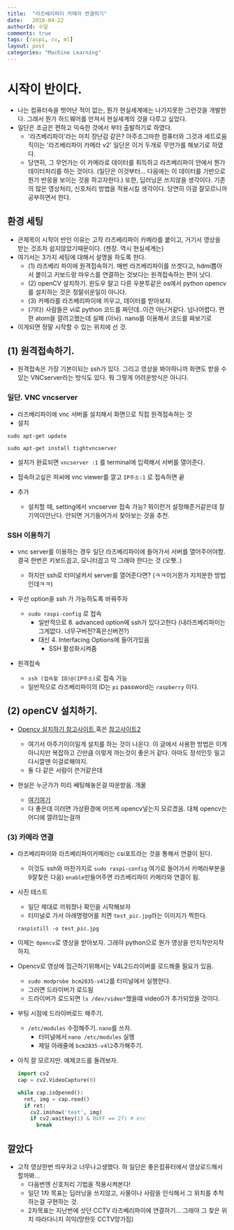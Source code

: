 ```yaml
---
title:  "라즈베리파이 카메라 연결하기"
date:   2018-04-22
authorId: 수달
comments: true
tags: [raspi, cv, ml]
layout: post
categories: "Machine Learning"
---
```



# 시작이 반이다.
- 나는 컴퓨터속을 벗어난 적이 없는, 뭔가 현실세계에는 나가지못한 그런것을 개발한다. 그래서 뭔가 하드웨어를 만져서 현실세계의 것을 다루고 싶었다.
- 일단은 조금은 편하고 익숙한 것에서 부터 출발하기로 하였다.
  - '라즈베리파이'라는 마치 장난감 같은? 아주조그마한 컴퓨터와 그것과 세트로움직이는 '라즈베리파이 카메라 v2' 일단은 이거 두개로 무언가를 해보기로 하였다.
  - 당연히, 그 무언가는 이 카메라로 데이터를 취득하고 라즈베리파이 안에서 뭔가 데이터처리를 하는 것이다. (일단은 이것부터... 다음에는 이 데이터를 기반으로 뭔가 반응을 보이는 것을 하고자한다.) 또한, 딥러닝은 쓰지않을 생각이다. 기존의 많은 영상처리, 신호처리 방법을 적용시킬 생각이다. 당연히 이걸 잘모르니까 공부하면서 한다.

## 환경 세팅
- 큰제목이 시작이 반인 이유는 고작 라즈베리파이 카메라를 붙이고, 거기서 영상을 받는 것조차 쉽지않았기때문이다. (젠장. 역시 현실세계는)
- 여기서는 3가지 세팅에 대해서 설명을 하도록 한다.
  - (1) 라즈베리 파이에 원격접속하기. 매번 라즈베리파이를 쓰겟다고, hdmi뽑아서 붙이고 키보드랑 마우스를 연결하는 것보다는 원격접속하는 편이 낫다.
  - (2) openCV 설치하기. 윈도우 말고 다른 우분투같은 os에서 python opencv를 설치하는 것은 정말쉬운일이 아니다.
  - (3) 카메라를 라즈베리파이에 끼우고, 데이터를 받아보자.
  - (기타) 사람들은 vi로 python 코드를 짜던데..이건 아닌거같다. 넘나어렵다. 편한 atom을 깔려고했는데 실패 (아놔). nano를 이용해서 코드를 짜보기로
- 이게되면 정말 시작할 수 있는 위치에 선 것.

## (1) 원격접속하기.
- 원격접속은 가장 기본이되는 ssh가 있다. 그리고 영상을 봐야하니까 화면도 받을 수 있는 VNCserver라는 방식도 있다. 뭐 그렇게 어려운방식은 아니다.
### 일단. VNC vncserver
- 라즈베리파이에 vnc 서버를 설치해서 화면으로 직접 원격접속하는 것
- 설치

```
sudo apt-get update

sudo apt-get install tightvncserver

```

- 설치가 완료되면 `vncserver :1` 를 terminal에 입력해서 서버를 열어준다.
- 접속하고싶은 피씨에 vnc viewer를 깔고 `IP주소:1` 로 접속하면 끝

- 추가
  - 설치할 때, setting에서 vncserver 접속 가능? 뭐이런거 설정해준거같은데 잘 기억이안난다. 안되면 거기들어가서 찾아보는 것을 추천.

### SSH 이용하기
- vnc server를 이용하는 경우 일단 라즈베리파이에 들어가서 서버를 열어주어야함. 결국 한번은 키보드꼽고, 모니터꼽고 막 그래야 한다는 것 (오쒯..)
  - 하지만 ssh로 터미널켜서 server를 열어준다면? (ㅋㅋ이거뭔가 지저분한 방법인데ㅋㅋ)
- 우선 option을 ssh 가 가능하도록 바꿔주자
  - `sudo raspi-config` 로 접속
    - 일반적으로 8. advanced option에 ssh가 있다고한다 (내라즈베리파이는 그게없다. 너무구버전?혹은신버전?)
    - 대신 4. Interfacing Options에 들어가있음
      - SSH 활성화시켜줌

- 원격접속
  - `ssh (접속할 ID)@(IP주소)`로 접속 가능
  - 일반적으로 라즈베리파이의 ID는 `pi` password는 `raspberry` 이다.


## (2) openCV 설치하기.
- [Opencv 설치하기 참고사이트 ](http://webnautes.tistory.com/916) 혹은 [참고사이트2](http://webnautes.tistory.com/1030)
  - 여기서 아주기이이일게 설치를 하는 것이 나온다. 이 글에서 사용한 방법은 이게 아니지만 복잡하고 긴만큼 이렇게 까는것이 좋은거 같다. 아마도 정석인듯 밀고다시깔땐 이걸로해야지.
  - 둘 다 같은 사람이 쓴거같은데

- 현실은 누군가가 미리 쎄팅해놓은걸 따운받음. 개꿀
  - [여기여기](https://github.com/dltpdn/opencv-for-rpi)
  - 다 좋은데 이러면 가상환경에 어뜨케 opencv넣는지 모르겠음. 대체 opencv는 어디에 깔려있는걸까

### (3) 카메라 연결
- 라즈베리파이와 라즈베리파이카메라는 csi포트라는 것을 통해서 연결이 된다.
  - 이것도 ssh와 마찬가지로 `sudo raspi-config` 여기로 들어가서 카메라부분을 9잘찾은 다음) `enable`만들어주면 라즈베리파이 카메라와 연결이 됨.

- 사진 테스트
  - 일단 제대로 끼워졌나 확인을 시작해보자
  - 터미널로 가서 아래명령어를 치면 `test_pic.jpg`라는 이미지가 찍힌다.

  ```
  raspistill -o test_pic.jpg
  ```

- 이제는 `Opencv`로 영상을 받아보자. 그래야 python으로 뭔가 영상을 만지작만지작하지.
- Opencv로 영상에 접근하기위해서는 V4L2드라이버를 로드해줄 필요가 있음.
  - `sudo modprobe bcm2835-v4l2`를 터미널에서 실행한다.
  - 그러면 드라이버가 로드됨
  - 드라이버가 로드되면 `ls /dev/video*`했을떄 video0가 추가되었을 것이다.
- 부팅 시점에 드라이버로드 해주기.
  - `/etc/modules` 수정해주기. `nano`를 쓰자.
    - 터미널에서 `nano /etc/modules` 실행
    - 제일 아래줄에 `bcm2835-v4l2`추가해주기.


- 아직 잘 모르지만. 예제코드를 돌려보자.

  ``` python
  import cv2
  cap = cv2.VideoCapture(0)

  while cap.isOpened():
    ret, img = cap.read()
    if ret:
      cv2.imshow('test', img)
      if cv2.waitkey(1) & 0xFF == 27: # esc
        break
  ```  

## 깔았다
- 고작 영상한번 띄우자고 너무나고생했다. 하 일단은 좋은컴퓨터에서 영상로드해서 할까봐...
  - 다음번엔 신호처리 기법을 적용시켜본다!
  - 일단 1차 목표는 딥러닝을 쓰지않고, 사물이나 사람을 인식해서 그 위치를 추척하는걸 구현하는 것.
  - 2차목표는 지난번에 삿던 CCTV 라즈베리파이에 연결하기... 그래야 그 찾은 위치 따라다니지 히익(망한듯 CCTV망가짐)
